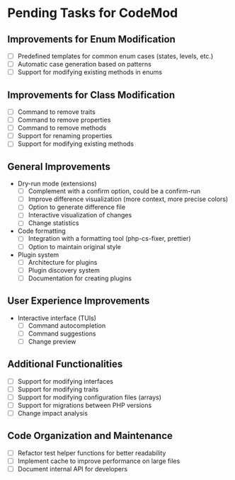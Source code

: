 # Pending Tasks for CodeMod

## Improvements for Enum Modification

- [ ] Predefined templates for common enum cases (states, levels, etc.)
- [ ] Automatic case generation based on patterns
- [ ] Support for modifying existing methods in enums

## Improvements for Class Modification

- [ ] Command to remove traits
- [ ] Command to remove properties
- [ ] Command to remove methods
- [ ] Support for renaming properties
- [ ] Support for modifying existing methods

## General Improvements

- Dry-run mode (extensions)
  - [ ] Complement with a confirm option, could be a confirm-run
  - [ ] Improve difference visualization (more context, more precise colors)
  - [ ] Option to generate difference file
  - [ ] Interactive visualization of changes
  - [ ] Change statistics

- Code formatting
  - [ ] Integration with a formatting tool (php-cs-fixer, prettier)
  - [ ] Option to maintain original style

- Plugin system
  - [ ] Architecture for plugins
  - [ ] Plugin discovery system
  - [ ] Documentation for creating plugins

## User Experience Improvements

- Interactive interface (TUIs)
  - [ ] Command autocompletion
  - [ ] Command suggestions
  - [ ] Change preview

## Additional Functionalities

- [ ] Support for modifying interfaces
- [ ] Support for modifying traits
- [ ] Support for modifying configuration files (arrays)
- [ ] Support for migrations between PHP versions
- [ ] Change impact analysis

## Code Organization and Maintenance

- [ ] Refactor test helper functions for better readability
- [ ] Implement cache to improve performance on large files
- [ ] Document internal API for developers